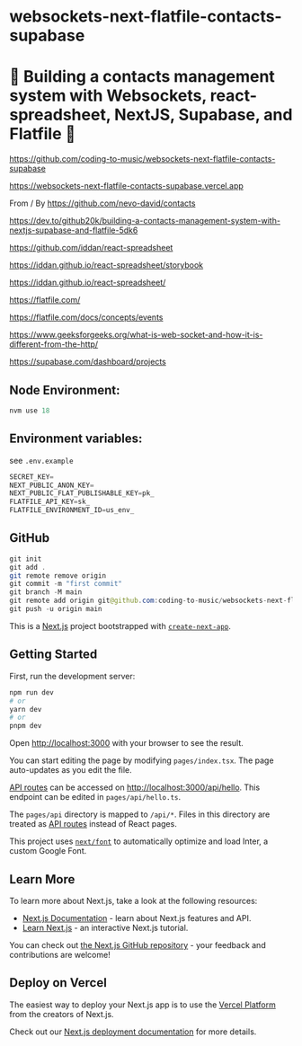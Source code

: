 # websockets-next-flatfile-contacts-supabase

# 🚀 Building a contacts management system with Websockets, react-spreadsheet, NextJS, Supabase, and Flatfile 🚀

https://github.com/coding-to-music/websockets-next-flatfile-contacts-supabase

https://websockets-next-flatfile-contacts-supabase.vercel.app

From / By https://github.com/nevo-david/contacts

https://dev.to/github20k/building-a-contacts-management-system-with-nextjs-supabase-and-flatfile-5dk6

https://github.com/iddan/react-spreadsheet

https://iddan.github.io/react-spreadsheet/storybook

https://iddan.github.io/react-spreadsheet/

https://flatfile.com/

https://flatfile.com/docs/concepts/events

https://www.geeksforgeeks.org/what-is-web-socket-and-how-it-is-different-from-the-http/

https://supabase.com/dashboard/projects

<!-- <div style="text-align:center;">
  <img src="/images/chakra.jpg" alt="Image" />
  <p><em>Chakra Component Library with Next.js</em></p>
</div> -->

## Node Environment:

```java
nvm use 18
```

## Environment variables:

see `.env.example`

```java
SECRET_KEY=
NEXT_PUBLIC_ANON_KEY=
NEXT_PUBLIC_FLAT_PUBLISHABLE_KEY=pk_
FLATFILE_API_KEY=sk_
FLATFILE_ENVIRONMENT_ID=us_env_
```

## GitHub

```java
git init
git add .
git remote remove origin
git commit -m "first commit"
git branch -M main
git remote add origin git@github.com:coding-to-music/websockets-next-flatfile-contacts-supabase.git
git push -u origin main
```

This is a [Next.js](https://nextjs.org/) project bootstrapped with [`create-next-app`](https://github.com/vercel/next.js/tree/canary/packages/create-next-app).

## Getting Started

First, run the development server:

```bash
npm run dev
# or
yarn dev
# or
pnpm dev
```

Open [http://localhost:3000](http://localhost:3000) with your browser to see the result.

You can start editing the page by modifying `pages/index.tsx`. The page auto-updates as you edit the file.

[API routes](https://nextjs.org/docs/api-routes/introduction) can be accessed on [http://localhost:3000/api/hello](http://localhost:3000/api/hello). This endpoint can be edited in `pages/api/hello.ts`.

The `pages/api` directory is mapped to `/api/*`. Files in this directory are treated as [API routes](https://nextjs.org/docs/api-routes/introduction) instead of React pages.

This project uses [`next/font`](https://nextjs.org/docs/basic-features/font-optimization) to automatically optimize and load Inter, a custom Google Font.

## Learn More

To learn more about Next.js, take a look at the following resources:

- [Next.js Documentation](https://nextjs.org/docs) - learn about Next.js features and API.
- [Learn Next.js](https://nextjs.org/learn) - an interactive Next.js tutorial.

You can check out [the Next.js GitHub repository](https://github.com/vercel/next.js/) - your feedback and contributions are welcome!

## Deploy on Vercel

The easiest way to deploy your Next.js app is to use the [Vercel Platform](https://vercel.com/new?utm_medium=default-template&filter=next.js&utm_source=create-next-app&utm_campaign=create-next-app-readme) from the creators of Next.js.

Check out our [Next.js deployment documentation](https://nextjs.org/docs/deployment) for more details.
